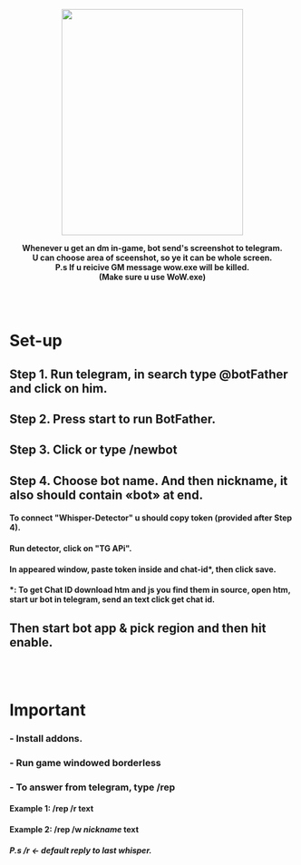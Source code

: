 <p align="center">
  <img width="320" height="399" src="https://i.imgur.com/cry3txb.png">
</p>
<p align="center">
  <b>Whenever u get an dm in-game, bot send's screenshot to telegram.
<br>U can choose area of sceenshot, so ye it can be whole screen.
<br>P.s If u reicive GM message wow.exe will be killed.
<br>(Make sure u use WoW.exe)</b><br>
</p>
<br><br>
<h1> Set-up </h1> 

## Step 1. Run telegram, in search type @botFather and click on him.
## Step 2. Press start to run BotFather.
## Step 3. Click or type /newbot
## Step 4. Choose bot name. And then nickname, it also should contain «bot» at end.
#### To connect "Whisper-Detector" u should copy token (provided after Step 4). 
#### Run detector, click on "TG APi".
#### In appeared window, paste token inside and chat-id*, then  click save.
#### *: To get Chat ID download htm and js you find them in source, open htm, start ur bot in telegram, send an text click get chat id.
## Then start bot app & pick region and then hit enable.
<br><br>
<h1> Important </h1> 

### - Install addons.
### - Run game windowed borderless
### - To answer from telegram, type /rep
#### Example 1: /rep /r text  
#### Example 2: /rep /w *nickname* text
##### P.s /r <- default reply to last whisper.
